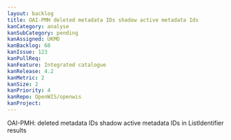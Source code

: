 ```yaml
---
layout: backlog
title: OAI-PMH deleted metadata IDs shadow active metadata Ids
kanCategory: analyse
kanSubCategory: pending
kanAssigned: UKMO
kanBacklog: 68
kanIssue: 123
kanPullReq:
kanFeature: Integrated catalogue
kanRelease: 4.2
kanMetric: 2
kanSize: 2
kanPriority: 4
kanRepo: OpenWIS/openwis
kanProject:
---
```

OAI-PMH: deleted metadata IDs shadow active metadata IDs in ListIdentifier results
